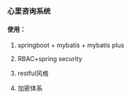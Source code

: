 ### 心里咨询系统

#### 使用：
1. springboot + mybatis + mybatis plus

2. RBAC+spring security

3. restful风格

4. 加密体系



